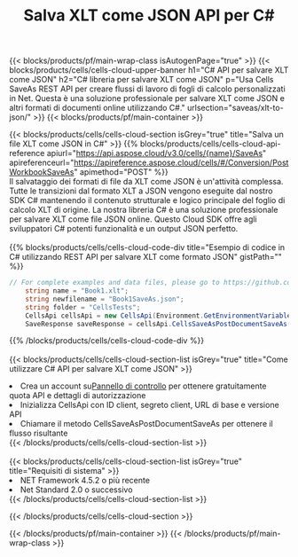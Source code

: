 ﻿---
title: Salva XLT come JSON API per C#
description:  Utilizzo di Aspose.Cells Cloud SDK per C# per salvare il file in formato XLT come file in formato JSON.
url: /it/net/saveas/xlt-to-json/
---
{{< blocks/products/pf/main-wrap-class isAutogenPage="true" >}}
{{< blocks/products/cells/cells-cloud-upper-banner h1="C# API per salvare XLT come JSON" h2="C# libreria per salvare XLT come JSON" p="Usa Cells SaveAs REST API per creare flussi di lavoro di fogli di calcolo personalizzati in Net. Questa è una soluzione professionale per salvare XLT come JSON e altri formati di documenti online utilizzando C#." urlsection="saveas/xlt-to-json/" >}}
{{< blocks/products/pf/main-container >}}

{{< blocks/products/cells/cells-cloud-section isGrey="true" title="Salva un file XLT come JSON in C#" >}}
{{% blocks/products/cells/cells-cloud-api-reference apiurl="https://api.aspose.cloud/v3.0/cells/{name}/SaveAs" apireferenceurl="https://apireference.aspose.cloud/cells/#/Conversion/PostWorkbookSaveAs" apimethod="POST" %}}
<br/>
Il salvataggio dei formati di file da XLT come JSON è un'attività complessa. Tutte le transizioni dal formato XLT a JSON vengono eseguite dal nostro SDK C# mantenendo il contenuto strutturale e logico principale del foglio di calcolo XLT di origine. La nostra libreria C# è una soluzione professionale per salvare XLT come file JSON online. Questo Cloud SDK offre agli sviluppatori C# potenti funzionalità e un output JSON perfetto.
<br/>
<br/>
{{% blocks/products/cells/cells-cloud-code-div title="Esempio di codice in C# utilizzando REST API per salvare XLT come formato JSON" gistPath="" %}}
  
```cs
// For complete examples and data files, please go to https://github.com/aspose-cells-cloud/aspose-cells-cloud-dotnet/
    string name = "Book1.xlt";
    string newfilename = "Book1SaveAs.json";
    string folder = "CellsTests";
    CellsApi cellsApi = new CellsApi(Environment.GetEnvironmentVariable("ProductClientId"), Environment.GetEnvironmentVariable("ProductClientSecret"));
    SaveResponse saveResponse = cellsApi.CellsSaveAsPostDocumentSaveAs(name, null, newfilename, null,null,folder);
```
  
{{% /blocks/products/cells/cells-cloud-code-div %}}
<br/>
<br/>
{{< blocks/products/cells/cells-cloud-section-list isGrey="true" title="Come utilizzare C# API per salvare XLT come JSON" >}}
<li> Crea un account su<a href="https://dashboard.aspose.cloud/">Pannello di controllo</a> per ottenere gratuitamente quota API e dettagli di autorizzazione</li>
<li>Inizializza CellsApi con ID client, segreto client, URL di base e versione API</li>
<li>Chiamare il metodo CellsSaveAsPostDocumentSaveAs per ottenere il flusso risultante</li>
{{< /blocks/products/cells/cells-cloud-section-list >}}
<br/>
<br/>
{{< blocks/products/cells/cells-cloud-section-list isGrey="true" title="Requisiti di sistema" >}}
<li>NET Framework 4.5.2 o più recente</li>
<li>Net Standard 2.0 o successivo</li>
{{< /blocks/products/cells/cells-cloud-section-list >}}

{{< /blocks/products/cells/cells-cloud-section >}}

{{< /blocks/products/pf/main-container >}}
{{< /blocks/products/pf/main-wrap-class >}}
